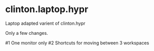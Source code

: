 # clinton.laptop.hypr
Laptop adapted varient of clinton.hypr

Only a few changes.

#1 One monitor only
#2 Shortcuts for moving between 3 workspaces
